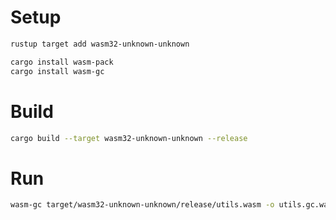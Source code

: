 # Setup
```bash
rustup target add wasm32-unknown-unknown

cargo install wasm-pack
cargo install wasm-gc
```

# Build
```bash
cargo build --target wasm32-unknown-unknown --release
```

# Run
```bash
wasm-gc target/wasm32-unknown-unknown/release/utils.wasm -o utils.gc.wasm 
```

